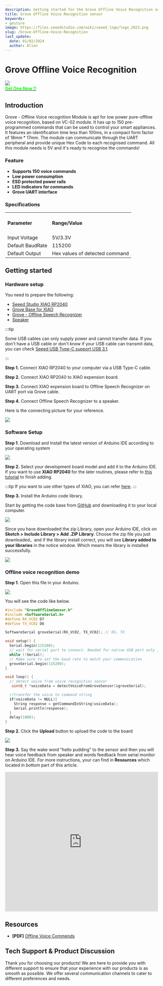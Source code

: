 ```yaml
---
description: Getting started for the Grove Offline Voice Recognition sensor.
title: Grove Offline Voice Recognition sensor
keywords:
- gesture
image: https://files.seeedstudio.com/wiki/seeed_logo/logo_2023.png
slug: /Grove-Offline-Voice-Recognition
last_update:
  date: 01/02/2024
  author: Allen
---
```


# Grove Offline Voice Recognition

<div style={{textAlign:'center'}}><img src="https://files.seeedstudio.com/wiki/Offline_Voice_Recognition_Img/headPic.jpg" style={{width:600, height:'auto'}}/></div>

<div class="get_one_now_container" style={{textAlign: 'center'}}>
    <a class="get_one_now_item" href="https://www.seeedstudio.com/Grove-Offline-Voice-Recognition-Module-p-5861.html">
            <strong><span><font color={'FFFFFF'} size={"4"}> Get One Now 🖱️</font></span></strong>
    </a>
</div>


## Introduction

Grove - Offline Voice recognition Module is apt for low power pure-offline voice recognition, based on VC-02 module. It has up to 150 pre-programmed commands that can be used to control your smart appliances. It features an identification time less than 100ms, in a compact form factor of 18mm * 17mm. The module can communicate through the UART peripheral and provide unique Hex Code to each recognised command. All this module needs is 5V and it's ready to recognise the commands!

### Feature

- **Supports 150 voice commands** 
- **Low power consumption**
- **ESD protected power rails**
- **LED indicators for commands**
- **Grove UART interface**

### Specifications

<table align="center">
  <tbody>
    <tr>
    <td><h4>Parameter</h4></td>
    <td><h4>Range/Value</h4></td>
    </tr>
    <tr>
    <td>Input Voltage</td>
    <td>5V/3.3V</td>
    </tr>
    <tr>
    <td>Default BaudRate</td>
    <td>115200</td>
    </tr>
    <tr>
    <td>Default Output</td>
    <td>Hex values of detected command</td>
    </tr>
  </tbody></table>


## Getting started

### Hardware setup

You need to prepare the following:

- [Seeed Studio XIAO RP2040](https://www.seeedstudio.com/XIAO-RP2040-v1-0-p-5026.html)
- [Grove Base for XIAO](https://www.seeedstudio.com/Grove-Shield-for-Seeeduino-XIAO-p-4621.html)
- [Grove - Offline Speech Recognizer](/Grove-Offline-Voice-Recognition)
- [Speaker](https://www.seeedstudio.com/Mono-Enclosed-Speaker-2W-6-Ohm-p-2832.html)


:::tip

Some USB cables can only supply power and cannot transfer data. If you don't have a USB cable or don't know if your USB cable can transmit data, you can check [Seeed USB Type-C support USB 3.1](https://www.seeedstudio.com/USB-3-1-Type-C-to-A-Cable-1-Meter-3-1A-p-4085.html).

:::

**Step 1.** Connect XIAO RP2040 to your computer via a USB Type-C cable.

**Step 2.** Connect XIAO RP2040 to XIAO expension board.

**Step 3.** Connect XIAO expension board to Offline Speech Recognizer on UART port via Grove cable.

**Step 4.** Connect Offline Speech Recognizer to a speaker.

Here is the connecting picture for your reference.

<div style={{textAlign:'center'}}><img src="https://files.seeedstudio.com/wiki/Offline_Voice_Recognition_Img/connection.png" style={{width:1000, height:'auto'}}/></div>

### **Software Setup**

**Step 1.** Download and Install the latest version of Arduino IDE according to your operating system

<p style={{textAlign: 'center'}}><a href="https://www.arduino.cc/en/software"target="_blank"><img src="https://files.seeedstudio.com/wiki/XIAO-RP2040/img/Download_IDE.png" /></a></p>

**Step 2.** Select your development board model and add it to the Arduino IDE. If you want to use **XIAO RP2040** for the later routines, please refer to [this tutorial](https://wiki.seeedstudio.com/XIAO-RP2040-with-Arduino/#software-setup) to finish adding.

:::tip
If you want to use other types of XIAO, you can refer [here](https://wiki.seeedstudio.com/xiao_topic_page/).
:::

**Step 3.** Install the Arduino code library.

Start by getting the code base from [GitHub](https://github.com/Seeed-Projects/SeeedStudio-Grove_offline_voice_recognition_sensor) and downloading it to your local computer.

<div style={{textAlign:'center'}}><img src="https://files.seeedstudio.com/wiki/Offline_Voice_Recognition_Img/1.png" style={{width:1000, height:'auto'}}/></div>

Since you have downloaded the zip Library, open your Arduino IDE, click on **Sketch > Include Library > Add .ZIP Library**. Choose the zip file you just downloaded，and if the library install correct, you will see **Library added to your libraries** in the notice window. Which means the library is installed successfully.

<div style={{textAlign:'center'}}><img src="https://files.seeedstudio.com/wiki/Offline_Voice_Recognition_Img/2.png" style={{width:1000, height:'auto'}}/></div>


### Offline voice recognition demo

**Step 1.** Open this file in your Arduino.

<div style={{textAlign:'center'}}><img src="https://files.seeedstudio.com/wiki/Offline_Voice_Recognition_Img/3.png" style={{width:1000, height:'auto'}}/></div>

You will see the code like below.

```cpp
#include "GroveOfflineSensor.h"
#include <SoftwareSerial.h>
#define RX_VC02 D7
#define TX_VC02 D6

SoftwareSerial groveSerial(RX_VC02, TX_VC02); // RX, TX

void setup() {
  Serial.begin(115200);
  // wait for serial port to connect. Needed for native USB port only , This port is for displaying data Grove Sensor sends
  while (!Serial); 
  // Make sure to set the baud rate to match your communication
  groveSerial.begin(115200); 
}

void loop() {
  // detect voice from voice recognition sensor
   uint8_t *voiceData = detectVoiceFromGroveSensor(&groveSerial);

  //transfer the voice to command string
  if(voiceData != NULL){
    String response = getCommandInString(voiceData);
    Serial.println(response);
  }
  delay(1000);
}

```

**Step 2.** Click the **Upload** button to upload the code to the board

<div style={{textAlign:'center'}}><img src="https://files.seeedstudio.com/wiki/Offline_Voice_Recognition_Img/5.png" style={{width:1000, height:'auto'}}/></div>

**Step 3.** Say the wake word "hello pudding" to the sensor and then you will hear voice feedback from speaker and words feedback from serial monitor on Arduino IDE. For more instructions, your can find in **Resources** which located in bottom part of this article.

<iframe width="100%" height="460" src="https://files.seeedstudio.com/wiki/Offline_Voice_Recognition_Img/offlineVoiceRecognition.mp4" scrolling="no" border="0" frameborder="no" framespacing="0" allowfullscreen="true"> </iframe>

## Resources

- **[PDF]** [Offline Voice Commends](https://files.seeedstudio.com/wiki/Offline_Voice_Recognition_Img/VoiceCommends.pdf)

## Tech Support & Product Discussion

Thank you for choosing our products! We are here to provide you with different support to ensure that your experience with our products is as smooth as possible. We offer several communication channels to cater to different preferences and needs.

<div class="button_tech_support_container">
<a href="https://forum.seeedstudio.com/" class="button_forum"></a> 
<a href="https://www.seeedstudio.com/contacts" class="button_email"></a>
</div>

<div class="button_tech_support_container">
<a href="https://discord.gg/eWkprNDMU7" class="button_discord"></a> 
<a href="https://github.com/Seeed-Studio/wiki-documents/discussions/69" class="button_discussion"></a>
</div>
